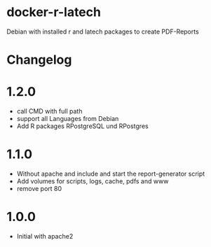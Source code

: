 # docker-r-latech
Debian with installed r and latech packages to create PDF-Reports
# Changelog
# 1.2.0
  * call CMD with full path
  * support all Languages from Debian
  * Add R packages RPostgreSQL und RPostgres
# 1.1.0
  * Without apache and include and start the report-generator script
  * Add volumes for scripts, logs, cache, pdfs and www
  * remove port 80
# 1.0.0
  * Initial with apache2